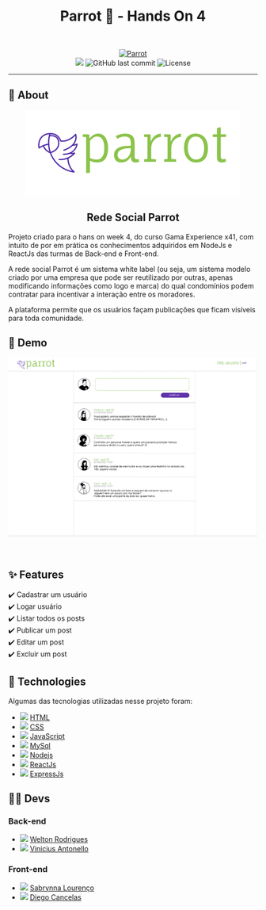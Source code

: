 <div align="center" id="top"> 
  <h1>Parrot 🦜️ - Hands On 4</h1>

&#xa0;


</div>
<p align="center">

  <a href="https://github.com/ViniciusAntonello/parrot/">
    <img alt="Parrot" src="https://img.shields.io/badge/-Github-5659EB?style=for-the-badge&logo=Github&logoColor=white&link=" />
  </a>
 
  </br>
  
  
  <img src="https://img.shields.io/badge/Parrot🦜️-5965e0?style=for-the-badge&labelColor=5965e0">
  
  <img alt="GitHub last commit" src="https://img.shields.io/github/last-commit/ViniciusAntonello/parrot?style=for-the-badge&label=last%20commit:&labelColor=5965e0&color=5965e0">

  <img alt="License" src="https://img.shields.io/badge/license-MIT-5965e0?style=for-the-badge&labelColor=5965e0&color=5965e0">
  <br />

</p>

<hr>




## :dart: About
<p align="center">
  <img src="https://github.com/WeltonDev/migrations/blob/main/logo.png">
</p>
<h2 align="center">Rede Social Parrot</h2>
<p>Projeto criado para o hans on week 4, do curso Gama Experience x41, com intuito de por em prática os conhecimentos adquíridos em NodeJs e ReactJs das turmas de Back-end e Front-end.
 </p>

  <p>
    A rede social Parrot é um sistema white label (ou seja, um sistema modelo criado por
uma empresa que pode ser reutilizado por outras, apenas modificando informações
como logo e marca) do qual condomínios podem contratar para incentivar a interação
    entre os moradores.
  </p>
  <p>
A plataforma permite que os usuários façam publicações que ficam visíveis para toda
comunidade.
  </p>
  
  ## :link: Demo
<p align="center">
<img src="https://github.com/WeltonDev/migrations/blob/main/Screenshot%20from%202022-06-16%2021-06-07.png">          
</p>
<br>

## :sparkles: Features
  
:heavy_check_mark: Cadastrar um usuário\
:heavy_check_mark: Logar usuário\
:heavy_check_mark: Listar todos os posts\
:heavy_check_mark: Publicar um post\
:heavy_check_mark: Editar um post\
:heavy_check_mark: Excluir um post


## :rocket: Technologies

Algumas das tecnologias utilizadas nesse projeto foram:

- <img src="https://uxwing.com/wp-content/themes/uxwing/download/10-brands-and-social-media/html.svg" width="28px"> [HTML](https://developer.mozilla.org/pt-BR/docs/Web/HTML)
- <img src="https://uxwing.com/wp-content/themes/uxwing/download/10-brands-and-social-media/css.svg" width="28px"> [CSS](https://developer.mozilla.org/pt-BR/docs/Web/CSS/)
- <img src="https://uxwing.com/wp-content/themes/uxwing/download/10-brands-and-social-media/javascript-programming-language.svg" width="28px"> [JavaScript](https://developer.mozilla.org/pt-BR/docs/Web/JavaScript/)
- <img src="https://uxwing.com/wp-content/themes/uxwing/download/10-brands-and-social-media/mysql.svg" width="28px"> [MySql](https://developer.mozilla.org/pt-BR/docs/Web/mysql/)
- <img src="https://uxwing.com/wp-content/themes/uxwing/download/10-brands-and-social-media/node-js.svg" width="28px"> [Nodejs](https://developer.mozilla.org/pt-BR/docs/Web/nodejs/)
- <img src="https://uxwing.com/wp-content/themes/uxwing/download/10-brands-and-social-media/react-js.svg" width="28px"> [ReactJs](https://developer.mozilla.org/pt-BR/docs/Web/Reactjs/)
- <img src="https://uxwing.com/wp-content/themes/uxwing/download/10-brands-and-social-media/expressjs.svg" width="28px"> [ExpressJs](https://developer.mozilla.org/pt-BR/docs/Web/Reactjs/)

## 👨‍💻 Devs
### Back-end
- <img src="https://avatars.githubusercontent.com/u/96987306?s=64&v=4" width="28px"> [Welton Rodrigues](https://github.com/WeltonDev)
- <img src="https://avatars.githubusercontent.com/u/91735500?s=64&v=4" width="28px"> [Vinicius Antonello](https://github.com/ViniciusAntonello)

### Front-end 
- <img src="https://avatars.githubusercontent.com/u/86985496?s=64&v=4" width="28px"> [Sabrynna Lourenço](https://github.com/sabrynnall)
- <img src="https://avatars.githubusercontent.com/u/102478354?s=32&v=4" width="28px"> [Diego Cancelas](https://github.com/DiegoCancelas)
